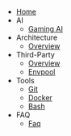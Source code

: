 - [Home](/README.md)
- AI
  - [Gaming AI](/ai/gaming_ai.md)
- Architecture
  - [Overview](/architecture/overview.md)
- Third-Party
  - [Overview](/third_party/overview.md)
  - [Envpool](/third_party/envpool.md)
- Tools
  - [Git](/tools/git.md)
  - [Docker](/tools/docker.md)
  - [Bash](/tools/bash.md)
- FAQ
  - [Faq](/faq.md)
<!-- - Language / 语言
  - [English](/)
  - [简体中文](/zh-cn/)
  - [日本語](/ja-jp/)
  - [한국어](/ko-kr/) -->
